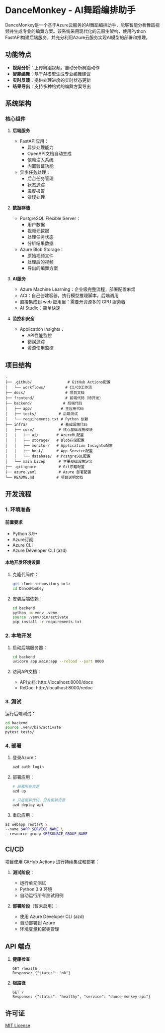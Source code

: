 # DanceMonkey - AI舞蹈编排助手

DanceMonkey是一个基于Azure云服务的AI舞蹈编排助手，能够智能分析舞蹈视频并生成专业的编舞方案。该系统采用现代化的云原生架构，使用Python FastAPI构建后端服务，并充分利用Azure云服务实现AI模型的部署和推理。

## 功能特点

- **视频分析**：上传舞蹈视频，自动分析舞蹈动作
- **智能编舞**：基于AI模型生成专业编舞建议
- **实时反馈**：提供处理进度的实时状态更新
- **结果导出**：支持多种格式的编舞方案导出

## 系统架构

### 核心组件

1. **后端服务**
   - FastAPI应用：
     - 异步处理能力
     - OpenAPI文档自动生成
     - 依赖注入系统
     - 内置验证功能
   - 异步任务处理：
     - 后台任务管理
     - 状态追踪
     - 进度报告
     - 错误处理

2. **数据存储**
   - PostgreSQL Flexible Server：
     - 用户数据
     - 视频元数据
     - 处理任务状态
     - 分析结果数据
   - Azure Blob Storage：
     - 原始视频文件
     - 处理后的视频
     - 导出的编舞方案

3. **AI服务**
   - Azure Machine Learning：企业级完整流程，部署配置麻烦
   - ACI：自己创建容器，执行模型推理脚本，后端调用
   - 直接集成到 web 应用里：需要开资源多的 GPU 服务器
   - AI Studio：简单快速

4. **监控和安全**
   - Application Insights：
     - API性能监控
     - 错误追踪
     - 资源使用监控

## 项目结构

```
.
├── .github/                # GitHub Actions配置
│   └── workflows/         # CI/CD工作流
├── docs/                  # 项目文档
├── frontend/              # 前端代码（待开发）
├── backend/              # 后端代码
│   ├── app/             # 主应用代码
│   ├── tests/          # 后端测试
│   └── requirements.txt # Python 依赖
├── infra/               # 基础设施代码
│   ├── core/           # 核心基础设施模块
│   │   ├── ai/        # AzureML配置
│   │   ├── storage/   # Blob存储配置
│   │   ├── monitor/   # Application Insights配置
│   │   ├── host/      # App Service配置
│   │   └── database/  # PostgreSQL配置
│   └── main.bicep      # 主要基础设施定义
├── .gitignore          # Git忽略配置
├── azure.yaml          # Azure 部署配置
└── README.md          # 项目说明文档
```

## 开发流程

### 1. 环境准备

#### 前置要求
- Python 3.9+
- Azure订阅
- Azure CLI
- Azure Developer CLI (azd)

#### 本地开发环境设置

1. 克隆代码库：
   ```bash
   git clone <repository-url>
   cd DanceMonkey
   ```

2. 安装后端依赖：
   ```bash
   cd backend
   python -m venv .venv
   source .venv/bin/activate
   pip install -r requirements.txt
   ```

### 2. 本地开发

1. 启动后端服务器：
   ```bash
   cd backend
   uvicorn app.main:app --reload --port 8000
   ```

2. 访问API文档：
   - API文档: http://localhost:8000/docs
   - ReDoc: http://localhost:8000/redoc

### 3. 测试

运行后端测试：
```bash
cd backend
source .venv/bin/activate
pytest tests/
```

### 4. 部署

1. 登录Azure：
   ```bash
   azd auth login
   ```

2. 部署应用：
   ```bash
   # 部署所有资源
   azd up

   # 只是更新代码，没有更新资源
   azd deploy api
   ```

3. 重启应用：
```bash
az webapp restart \
--name $APP_SERVICE_NAME \
--resource-group $RESOURCE_GROUP_NAME
```


## CI/CD

项目使用 GitHub Actions 进行持续集成和部署：

1. **测试阶段**：
   - 运行单元测试
   - Python 3.9 环境
   - 自动运行所有测试用例

2. **部署阶段**（暂未启用）：
   - 使用 Azure Developer CLI (azd)
   - 自动部署到 Azure
   - 环境变量和密钥管理

## API 端点

1. **健康检查**
   ```
   GET /health
   Response: {"status": "ok"}
   ```

2. **根路径**
   ```
   GET /
   Response: {"status": "healthy", "service": "dance-monkey-api"}
   ```

## 许可证

[MIT License](LICENSE)
